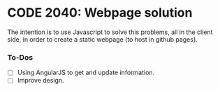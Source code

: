 # CODE 2040: Webpage solution

The intention is to use Javascript to solve this problems, all in the client side, in order to create a static webpage (to host in github pages).

### To-Dos
- [ ] Using AngularJS to get and update information.
- [ ] Improve design.
